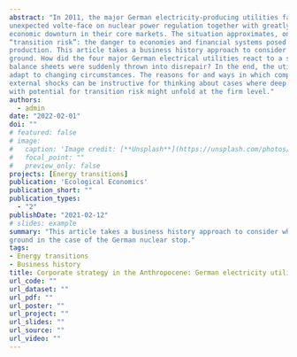 ```yaml
---
abstract: "In 2011, the major German electricity-producing utilities faced an existential crisis: a sudden and 
unexpected volte-face on nuclear power regulation together with greatly increased competition from renewables and severe 
economic downturn in their core markets. The situation approximates, on a small scale, fears around what has been called 
“transition risk”: the danger to economies and financial systems posed by an abrupt transition away from fossil fuel energy 
production. This article takes a business history approach to consider what one case of a “sudden stop” looked like on the 
ground. How did the four major German electrical utilities react to a situation in which their operations, strategies, and 
balance sheets were suddenly thrown into disrepair? In the end, the utilities adopted widely varying strategies in attempts to 
adapt to changing circumstances. The reasons for and ways in which companies chose differing paths in response to similar 
external shocks can be instructive for thinking about cases where deep and rapid transformation is necessary and how scenarios 
with potential for transition risk might unfold at the firm level."
authors:
  - admin
date: "2022-02-01"
doi: ""
# featured: false
# image:
#   caption: 'Image credit: [**Unsplash**](https://unsplash.com/photos/jdD8gXaTZsc)'
#   focal_point: ""
#   preview_only: false
projects: [Energy transitions]
publication: 'Ecological Economics'
publication_short: ""
publication_types:
  - "2"
publishDate: "2021-02-12"
# slides: example
summary: "This article takes a business history approach to consider what one case of a “sudden stop” looked like on the 
ground in the case of the German nuclear stop."
tags:
- Energy transitions
- Business history
title: Corporate strategy in the Anthropocene: German electricity utilities and the nuclear sudden stop
url_code: ""
url_dataset: ""
url_pdf: ""
url_poster: ""
url_project: ""
url_slides: ""
url_source: ""
url_video: ""
---
```

  
  
  